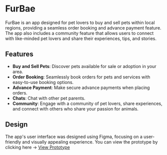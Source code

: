 # FurBae

FurBae is an app designed for pet lovers to buy and sell pets within local regions, providing a seamless order booking and advance payment feature. The app also includes a community feature that allows users to connect with like-minded pet lovers and share their experiences, tips, and stories.

## Features

- **Buy and Sell Pets**: Discover pets available for sale or adoption in your area.
- **Order Booking**: Seamlessly book orders for pets and services with easy-to-use booking options.
- **Advance Payment**: Make secure advance payments when placing orders.
- **Chats**: Chat with other pet parents.
- **Community**: Engage with a community of pet lovers, share experiences, and connect with others who share your passion for animals.

## Design

The app's user interface was designed using Figma, focusing on a user-friendly and visually appealing experience. You can view the prototype by clicking here -> [View Prototype](https://www.figma.com/proto/KcfNq0LhSD2WsUQzMouYyc/FURBAE?page-id=7%3A2&type=design&node-id=117-262&viewport=1088%2C785%2C0.19&t=jWuANSceOk2xt5hI-1&scaling=scale-down&starting-point-node-id=117%3A262)
